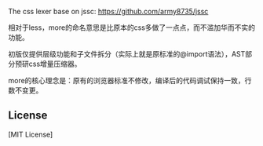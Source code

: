 The css lexer base on jssc: https://github.com/army8735/jssc

相对于less，more的命名意思是比原本的css多做了一点点，而不滥加华而不实的功能。

初版仅提供层级功能和子文件拆分（实际上就是原标准的@import语法），AST部分预研css增量压缩器。

more的核心理念是：原有的浏览器标准不修改，编译后的代码调试保持一致，行数不变更。

## License

[MIT License]
